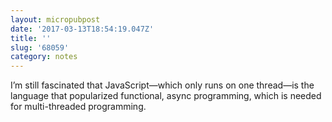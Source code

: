 ```yaml
---
layout: micropubpost
date: '2017-03-13T18:54:19.047Z'
title: ''
slug: '68059'
category: notes
---
```

I’m still fascinated that JavaScript—which only runs on one thread—is the language that popularized functional, async programming, which is needed for multi-threaded programming.
